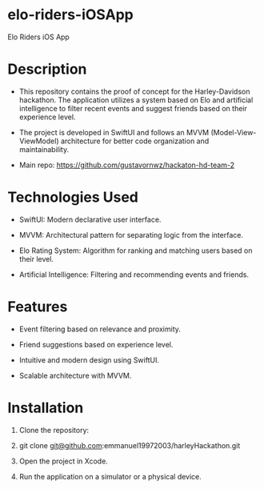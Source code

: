 # elo-riders-iOSApp
Elo Riders iOS App

# Description

- This repository contains the proof of concept for the Harley-Davidson hackathon. The application utilizes a system based on Elo and artificial intelligence to filter recent events and suggest friends based on their experience level.

- The project is developed in SwiftUI and follows an MVVM (Model-View-ViewModel) architecture for better code organization and maintainability.
- Main repo: https://github.com/gustavornwz/hackaton-hd-team-2

# Technologies Used

- SwiftUI: Modern declarative user interface.

- MVVM: Architectural pattern for separating logic from the interface.

- Elo Rating System: Algorithm for ranking and matching users based on their level.

- Artificial Intelligence: Filtering and recommending events and friends.

# Features

- Event filtering based on relevance and proximity.

- Friend suggestions based on experience level.

- Intuitive and modern design using SwiftUI.

- Scalable architecture with MVVM.

# Installation

1. Clone the repository:

2. git clone git@github.com:emmanuel19972003/harleyHackathon.git

3. Open the project in Xcode.

4. Run the application on a simulator or a physical device.
